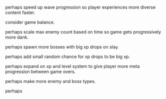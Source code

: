 perhaps speed up wave progression so player experiences more diverse content faster.

consider game balance.

perhaps scale max enemy count based on time so game gets progressively more dank.

perhaps spawn more bosses with big xp drops on slay.

perhaps add small random chance for xp drops to be big xp.

perhaps expand on xp and level system to give player more meta progression between game overs.

perhaps make more enemy and boss types.

perhaps 